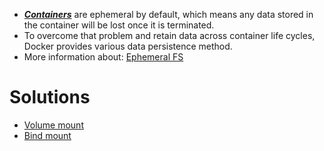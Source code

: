 - ***[Containers](../Introduction/What%20are%20containers?.md#Definition)*** are ephemeral by default, which means any data stored in the container will be lost once it is terminated.
- To overcome that problem and retain data across container life cycles, Docker provides various data persistence method.
- More information about: [Ephemeral FS](./Ephemeral%20FS.md#Definition)

# Solutions
- [Volume mount](./Volume%20Mount.md)
- [Bind mount](./Bind%20Mount.md)